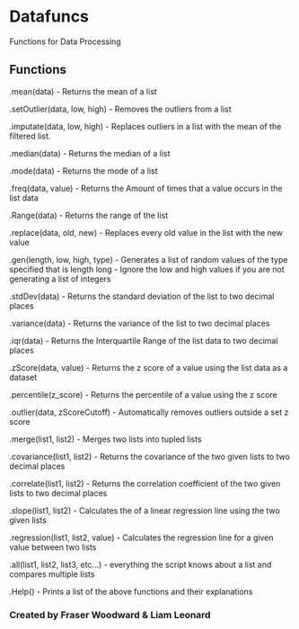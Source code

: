 # Datafuncs
Functions for Data Processing

## Functions

.mean(data) - Returns the mean of a list

.setOutlier(data, low, high) - Removes the outliers from a list

.imputate(data, low, high) - Replaces outliers in a list with the mean of the filtered list.

.median(data) - Returns the median of a list

.mode(data) - Returns the mode of a list

.freq(data, value) - Returns the Amount of times that a value occurs in the list data

.Range(data) - Returns the range of the list

.replace(data, old, new) - Replaces every old value in the list with the new value
 
.gen(length, low, high, type) - Generates a list of random values of the type specified that is length long - Ignore the low and high values if you are not generating a list of integers

.stdDev(data) - Returns the standard deviation of the list to two decimal places

.variance(data) - Returns the variance of the list to two decimal places

.iqr(data) - Returns the Interquartile Range of the list data to two decimal places

.zScore(data, value) - Returns the z score of a value using the list data as a dataset

.percentile(z_score) - Returns the percentile of a value using the z score

.outlier(data, zScoreCutoff) -  Automatically removes outliers outside a set z score

.merge(list1, list2) - Merges two lists into tupled lists

.covariance(list1, list2) - Returns the covariance of the two given lists to two decimal places

.correlate(list1, list2) - Returns the correlation coefficient of the two given lists to two decimal places
    
.slope(list1, list2) - Calculates the of a linear regression line using the two given lists

.regression(list1, list2, value) - Calculates the regression line for a given value between two lists

.all(list1, list2, list3, etc...) - everything the script knows about a list and compares multiple lists 

.Help() - Prints a list of the above functions and their explanations

### Created by Fraser Woodward & Liam Leonard 
